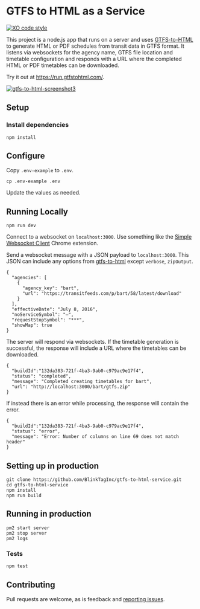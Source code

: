 # GTFS to HTML as a Service

[![XO code style](https://img.shields.io/badge/code_style-XO-5ed9c7.svg)](https://github.com/sindresorhus/xo)

This project is a node.js app that runs on a server and uses [GTFS-to-HTML](https://github.com/brendannee/gtfs-to-html) to generate HTML or PDF schedules from transit data in GTFS format. It listens via websockets for the agency name, GTFS file location and timetable configuration and responds with a URL where the completed HTML or PDF timetables can be downloaded.

Try it out at https://run.gtfstohtml.com/.

[![gtfs-to-html-screenshot3](https://user-images.githubusercontent.com/96217/98912896-8bcd5880-247b-11eb-8104-467266954bf1.jpg)](https://run.gtfstohtml.com)

## Setup

### Install dependencies

    npm install

## Configure

Copy `.env-example` to `.env`.

    cp .env-example .env

Update the values as needed.

## Running Locally

    npm run dev

Connect to a websocket on `localhost:3000`. Use something like the [Simple Websocket Client](https://chrome.google.com/webstore/detail/simple-websocket-client/pfdhoblngboilpfeibdedpjgfnlcodoo) Chrome extension.

Send a websocket message with a JSON payload to `localhost:3000`. This JSON can include any options from [gtfs-to-html](https://github.com/brendannee/gtfs-to-html) except `verbose`, `zipOutput`.

    {
      "agencies": [
        {
          "agency_key": "bart",
          "url": "https://transitfeeds.com/p/bart/58/latest/download"
        }
      ],
      "effectiveDate": "July 8, 2016",
      "noServiceSymbol": "—",
      "requestStopSymbol": "***",
      "showMap": true
    }

The server will respond via websockets. If the timetable generation is successful, the response will include a URL where the timetables can be downloaded.

    {
      "buildId":"132da383-721f-4ba3-9ab0-c979ac9e17f4",
      "status": "completed",
      "message": "Completed creating timetables for bart",
      "url": "http://localhost:3000/bart/gtfs.zip"
    }

If instead there is an error while processing, the response will contain the error.

    {
      "buildId":"132da383-721f-4ba3-9ab0-c979ac9e17f4",
      "status": "error",
      "message": "Error: Number of columns on line 69 does not match header"
    }

## Setting up in production

    git clone https://github.com/BlinkTagInc/gtfs-to-html-service.git
    cd gtfs-to-html-service
    npm install
    npm run build

## Running in production

    pm2 start server
    pm2 stop server
    pm2 logs

### Tests

    npm test


## Contributing

Pull requests are welcome, as is feedback and [reporting issues](https://github.com/blinktaginc/gtfs-to-html-service/issues).
